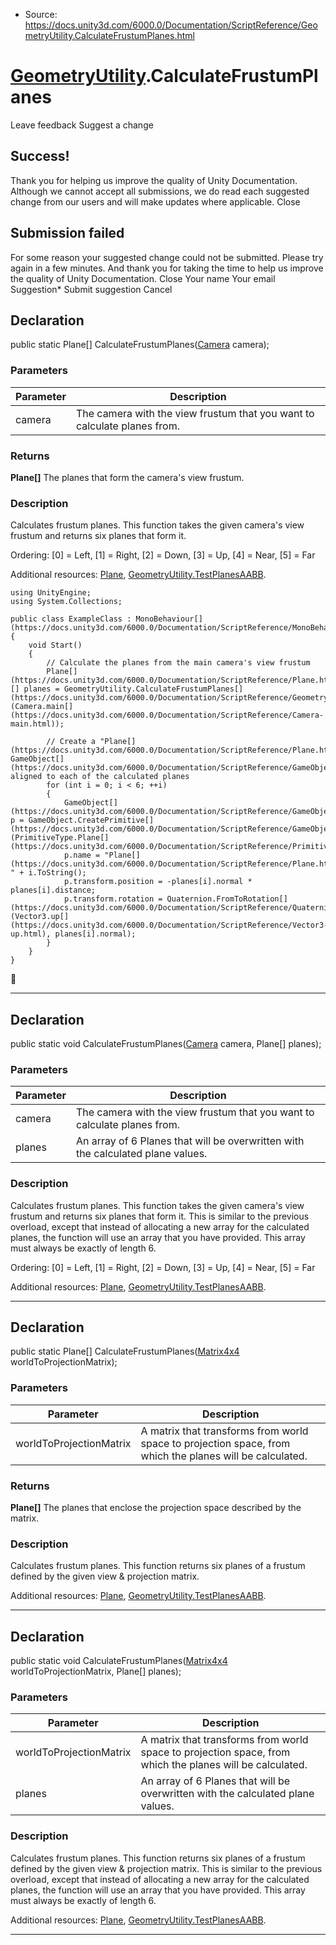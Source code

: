 * Source: https://docs.unity3d.com/6000.0/Documentation/ScriptReference/GeometryUtility.CalculateFrustumPlanes.html

#  [GeometryUtility](https://docs.unity3d.com/6000.0/Documentation/ScriptReference/GeometryUtility.html).CalculateFrustumPlanes
Leave feedback
Suggest a change
## Success!
Thank you for helping us improve the quality of Unity Documentation. Although we cannot accept all submissions, we do read each suggested change from our users and will make updates where applicable.
Close
## Submission failed
For some reason your suggested change could not be submitted. Please <a>try again</a> in a few minutes. And thank you for taking the time to help us improve the quality of Unity Documentation.
Close
Your name Your email Suggestion* Submit suggestion
Cancel
## Declaration
public static Plane[] CalculateFrustumPlanes([Camera](https://docs.unity3d.com/6000.0/Documentation/ScriptReference/Camera.html) camera); 
### Parameters
Parameter | Description  
---|---  
camera | The camera with the view frustum that you want to calculate planes from.  
### Returns
**Plane[]** The planes that form the camera's view frustum. 
### Description
Calculates frustum planes.
This function takes the given camera's view frustum and returns six planes that form it.  
  
Ordering: [0] = Left, [1] = Right, [2] = Down, [3] = Up, [4] = Near, [5] = Far  
  
Additional resources: [Plane](https://docs.unity3d.com/6000.0/Documentation/ScriptReference/Plane.html), [GeometryUtility.TestPlanesAABB](https://docs.unity3d.com/6000.0/Documentation/ScriptReference/GeometryUtility.TestPlanesAABB.html).
```
using UnityEngine;
using System.Collections;  
  
public class ExampleClass : MonoBehaviour[](https://docs.unity3d.com/6000.0/Documentation/ScriptReference/MonoBehaviour.html)
{
    void Start()
    {
        // Calculate the planes from the main camera's view frustum
        Plane[](https://docs.unity3d.com/6000.0/Documentation/ScriptReference/Plane.html)[] planes = GeometryUtility.CalculateFrustumPlanes[](https://docs.unity3d.com/6000.0/Documentation/ScriptReference/GeometryUtility.CalculateFrustumPlanes.html)(Camera.main[](https://docs.unity3d.com/6000.0/Documentation/ScriptReference/Camera-main.html));  
  
        // Create a "Plane[](https://docs.unity3d.com/6000.0/Documentation/ScriptReference/Plane.html)" GameObject[](https://docs.unity3d.com/6000.0/Documentation/ScriptReference/GameObject.html) aligned to each of the calculated planes
        for (int i = 0; i < 6; ++i)
        {
            GameObject[](https://docs.unity3d.com/6000.0/Documentation/ScriptReference/GameObject.html) p = GameObject.CreatePrimitive[](https://docs.unity3d.com/6000.0/Documentation/ScriptReference/GameObject.CreatePrimitive.html)(PrimitiveType.Plane[](https://docs.unity3d.com/6000.0/Documentation/ScriptReference/PrimitiveType.Plane.html));
            p.name = "Plane[](https://docs.unity3d.com/6000.0/Documentation/ScriptReference/Plane.html) " + i.ToString();
            p.transform.position = -planes[i].normal * planes[i].distance;
            p.transform.rotation = Quaternion.FromToRotation[](https://docs.unity3d.com/6000.0/Documentation/ScriptReference/Quaternion.FromToRotation.html)(Vector3.up[](https://docs.unity3d.com/6000.0/Documentation/ScriptReference/Vector3-up.html), planes[i].normal);
        }
    }
}

```

* * *
## Declaration
public static void CalculateFrustumPlanes([Camera](https://docs.unity3d.com/6000.0/Documentation/ScriptReference/Camera.html) camera, Plane[] planes); 
### Parameters
Parameter | Description  
---|---  
camera | The camera with the view frustum that you want to calculate planes from.  
planes | An array of 6 Planes that will be overwritten with the calculated plane values.  
### Description
Calculates frustum planes.
This function takes the given camera's view frustum and returns six planes that form it. This is similar to the previous overload, except that instead of allocating a new array for the calculated planes, the function will use an array that you have provided. This array must always be exactly of length 6.  
  
Ordering: [0] = Left, [1] = Right, [2] = Down, [3] = Up, [4] = Near, [5] = Far  
  
Additional resources: [Plane](https://docs.unity3d.com/6000.0/Documentation/ScriptReference/Plane.html), [GeometryUtility.TestPlanesAABB](https://docs.unity3d.com/6000.0/Documentation/ScriptReference/GeometryUtility.TestPlanesAABB.html).
* * *
## Declaration
public static Plane[] CalculateFrustumPlanes([Matrix4x4](https://docs.unity3d.com/6000.0/Documentation/ScriptReference/Matrix4x4.html) worldToProjectionMatrix); 
### Parameters
Parameter | Description  
---|---  
worldToProjectionMatrix | A matrix that transforms from world space to projection space, from which the planes will be calculated.  
### Returns
**Plane[]** The planes that enclose the projection space described by the matrix. 
### Description
Calculates frustum planes.
This function returns six planes of a frustum defined by the given view & projection matrix.  
  
Additional resources: [Plane](https://docs.unity3d.com/6000.0/Documentation/ScriptReference/Plane.html), [GeometryUtility.TestPlanesAABB](https://docs.unity3d.com/6000.0/Documentation/ScriptReference/GeometryUtility.TestPlanesAABB.html).
* * *
## Declaration
public static void CalculateFrustumPlanes([Matrix4x4](https://docs.unity3d.com/6000.0/Documentation/ScriptReference/Matrix4x4.html) worldToProjectionMatrix, Plane[] planes); 
### Parameters
Parameter | Description  
---|---  
worldToProjectionMatrix | A matrix that transforms from world space to projection space, from which the planes will be calculated.  
planes | An array of 6 Planes that will be overwritten with the calculated plane values.  
### Description
Calculates frustum planes.
This function returns six planes of a frustum defined by the given view & projection matrix. This is similar to the previous overload, except that instead of allocating a new array for the calculated planes, the function will use an array that you have provided. This array must always be exactly of length 6.  
  
Additional resources: [Plane](https://docs.unity3d.com/6000.0/Documentation/ScriptReference/Plane.html), [GeometryUtility.TestPlanesAABB](https://docs.unity3d.com/6000.0/Documentation/ScriptReference/GeometryUtility.TestPlanesAABB.html).
* * *
